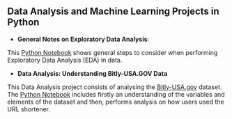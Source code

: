 ## Data Analysis and Machine Learning Projects in Python

* **General Notes on Exploratory Data Analysis**:

This [Python Notebook](https://github.com/scaceresg/proj-data-machine-learning/blob/5c005cd9c11b6909f0ae9f19307ffd255281dd65/eda-steps.ipynb)
shows general steps to consider when performing Exploratory Data Analysis (EDA) in data.

* **Data Analysis: Understanding Bitly-USA.GOV Data**

This Data Analysis project consists of analysing the [Bitly-USA.gov](https://www.kaggle.com/datasets/logiflo/bitly-usagov) 
dataset. The [Python Notebook]() includes firstly an understanding of the variables and elements of the dataset and then,
performs analysis on how users used the URL shortener.
